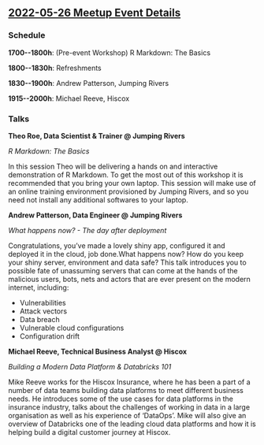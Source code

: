 ## [2022-05-26 Meetup Event Details](https://www.meetup.com/newcastle-upon-tyne-data-science-meetup/events/281350842/)

### Schedule

**1700--1800h**: (Pre-event Workshop) R Markdown: The Basics

**1800--1830h**: Refreshments

**1830--1900h**: Andrew Patterson, Jumping Rivers

**1915--2000h**: Michael Reeve, Hiscox

### Talks

**Theo Roe, Data Scientist & Trainer @ Jumping Rivers**

_R Markdown: The Basics_

In this session Theo will be delivering a hands on and interactive
demonstration of R Markdown. To get the most out of this workshop it is
recommended that you bring your own laptop. This session will make use of an
online training environment provisioned by Jumping Rivers, and so you need not
install any additional softwares to your laptop.

**Andrew Patterson, Data Engineer @ Jumping Rivers**

_What happens now? - The day after deployment_

Congratulations, you’ve made a lovely shiny app, configured it and deployed it
in the cloud, job done.What happens now? How do you keep your shiny server,
environment and data safe? This talk introduces you to possible fate of
unassuming servers that can come at the hands of the malicious users, bots,
nets and actors that are ever present on the modern internet, including:

- Vulnerabilities
- Attack vectors
- Data breach
- Vulnerable cloud configurations
- Configuration drift

**Michael Reeve, Technical Business Analyst @ Hiscox**

_Building a Modern Data Platform & Databricks 101_

Mike Reeve works for the Hiscox Insurance, where he has been a part of a number
of data teams building data platforms to meet different business needs. He
introduces some of the use cases for data platforms in the insurance industry,
talks about the challenges of working in data in a large organisation as well
as his experience of ‘DataOps’. Mike will also give an overview of Databricks
one of the leading cloud data platforms and how it is helping build a digital
customer journey at Hiscox.
